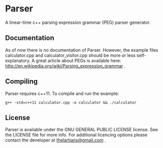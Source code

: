 Parser
======

A linear-time c++ parsing expression grammar (PEG) parser generator.

Documentation
-------------
As of now there is no documentation of Parser. However, the example files calculator.cpp and calculator_visitor.cpp should be more or less self-explanatory. A great article about PEGs is available here: http://en.wikipedia.org/wiki/Parsing_expression_grammar .

Compiling
---------
Parser requires c++11. To compile and run the example: 

```
g++ -std=c++11 calculator.cpp -o calculator && ./calculator
```

License
-------
Parser is available under the GNU GENERAL PUBLIC LICENSE license. See the LICENSE file for more info.
For additional licencing options please contact the developer at thelartians@gmail.com .
